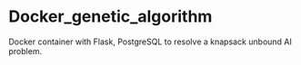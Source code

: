 # Docker_genetic_algorithm
 Docker container with Flask, PostgreSQL to resolve a knapsack unbound AI problem. 
